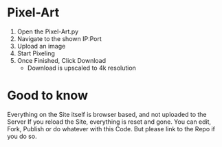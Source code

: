 # Pixel-Art

1. Open the Pixel-Art.py
2. Navigate to the shown IP:Port
3. Upload an image
4. Start Pixeling
5. Once Finished, Click Download
   - Download is upscaled to 4k resolution

# Good to know

Everything on the Site itself is browser based, and not uploaded to the Server
If you reload the Site, everything is reset and gone. 
You can edit, Fork, Publish or do whatever with this Code. But please link to the Repo if you do so.
